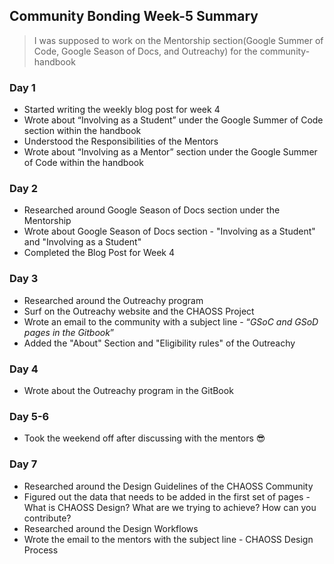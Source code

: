 ## Community Bonding Week-5 Summary
> I was supposed to work on the Mentorship section(Google Summer of Code, Google Season of Docs, and Outreachy)  for the community-handbook

### Day 1
* Started writing the weekly blog post for week 4
* Wrote about “Involving as a Student” under the Google Summer of Code section within the handbook
* Understood the Responsibilities of the Mentors
* Wrote about “Involving as a Mentor” section under the Google Summer of Code within the handbook

### Day 2
* Researched around Google Season of Docs section under the Mentorship
* Wrote about Google Season of Docs section - "Involving as a Student" and "Involving as a Student"
* Completed the Blog Post for Week 4

### Day 3
* Researched around the Outreachy program
* Surf on the Outreachy website and the CHAOSS Project
* Wrote an email to the community with a subject line - “*GSoC and GSoD pages in the Gitbook*”
* Added the "About" Section and "Eligibility rules" of the Outreachy

### Day 4
* Wrote about the Outreachy program in the GitBook

### Day 5-6
* Took the weekend off after discussing with the mentors :sunglasses:

### Day 7
* Researched around the Design Guidelines of the CHAOSS Community
* Figured out the data that needs to be added in the first set of pages - What is CHAOSS Design? What are we trying to achieve? How can you contribute?
* Researched around the Design Workflows
* Wrote the email to the mentors with the subject line - CHAOSS Design Process
